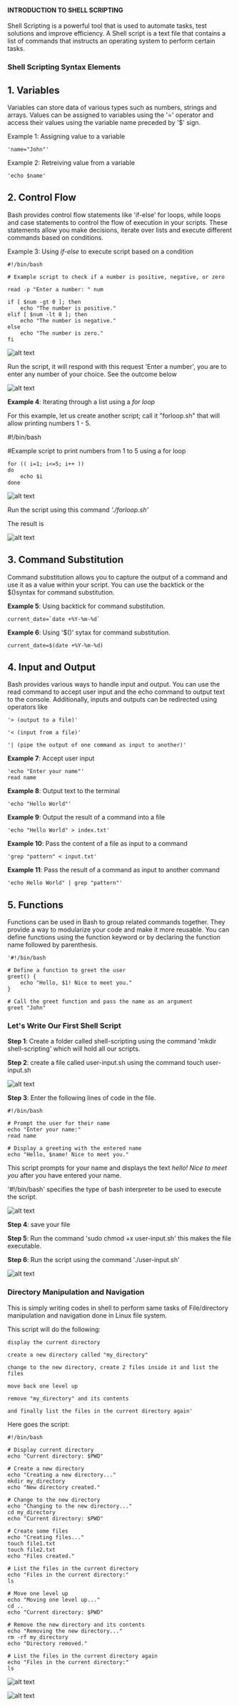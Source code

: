 #### INTRODUCTION TO SHELL SCRIPTING
Shell Scripting is a powerful tool that is used to automate tasks, test solutions and improve efficiency. A Shell script is a text file that contains a list of commands that instructs an operating system to perform certain tasks.

### Shell Scripting Syntax Elements

## 1. Variables
Variables can store data of various types such as numbers, strings and arrays. Values can be assigned to variables using the '=' operator and access their values using the variable name preceded by '$' sign.

Example 1: Assigning value to a variable

    'name="John"'

Example 2: Retreiving value from a variable

    'echo $name'

## 2. Control Flow

Bash provides control flow statements like 'if-else' for loops, while loops and case statements to control the flow of execution in your scripts. These statements allow you make decisions, iterate over lists and execute different commands based on conditions.

Example 3: Using *if-else* to execute script based on a condition

    #!/bin/bash

    # Example script to check if a number is positive, negative, or zero

    read -p "Enter a number: " num

    if [ $num -gt 0 ]; then
        echo "The number is positive."
    elif [ $num -lt 0 ]; then
        echo "The number is negative."
    else
        echo "The number is zero."
    fi

![alt text](<Images/vi myscript.png>)

Run the script, it will respond with this request 'Enter a number', you are to enter any number of your choice. See the outcome below

![alt text](<Images/output for myscript.png>)


**Example 4**: Iterating through a list using a *for loop*

For this example, let us create another script; call it "forloop.sh" that will allow printing numbers 1 - 5.


#!/bin/bash

#Example script to print numbers from 1 to 5 using a for loop

    for (( i=1; i<=5; i++ ))
    do
        echo $i
    done

![alt text](<Images/vi forloop.png>)

Run the script using this command *'./forloop.sh'*

The result is

![alt text](<Images/result forloop.png>)


## 3. Command Substitution
Command substitution allows you to capture the output of a command and use it as a value within your script. You can use the backtick or the $()syntax for command substitution.

**Example 5**: Using backtick for command substitution.

    current_date=`date +%Y-%m-%d`

**Example 6**: Using '$()' sytax for command substitution.

    current_date=$(date +%Y-%m-%d)


## 4. Input and Output
Bash provides various ways to handle input and output. You can use the read command to accept user input and the echo command to output text to the console. Additionally, inputs and outputs can be redirected using operators like 

    '> (output to a file)'

    '< (input from a file)'

    '| (pipe the output of one command as input to another)'

**Example 7**: Accept user input

    'echo "Enter your name"'
    read name

**Example 8**: Output text to the terminal

    'echo "Hello World"'

**Example 9**: Output the result of a command into a file

    'echo "Hello World" > index.txt'

**Example 10**: Pass the content of a file as input to a command

    'grep "pattern" < input.txt'

**Example 11**: Pass the result of a command as input to another command

    'echo Hello World" | grep "pattern"'


## 5. Functions
Functions can be used in Bash to group related commands together. They provide a way to modularize your code and make it more reusable. You can define functions using the function keyword or by declaring the function name followed by parenthesis.

    '#!/bin/bash

    # Define a function to greet the user
    greet() {
        echo "Hello, $1! Nice to meet you."
    }

    # Call the greet function and pass the name as an argument
    greet "John"



### Let's Write Our First Shell Script

**Step 1**: Create a folder called shell-scripting using the command 'mkdir shell-scripting' which will hold all our scripts.

**Step 2**: create a file called user-input.sh using the command touch user-input.sh

![alt text](<Images/shellscripting folder.png>)

**Step 3**: Enter the following lines of code in the file.
    
    #!/bin/bash

    # Prompt the user for their name
    echo "Enter your name:"
    read name

    # Display a greeting with the entered name
    echo "Hello, $name! Nice to meet you."

This script prompts for your name and displays the text *hello! Nice to meet you* after you have entered your name.

'#!/bin/bash' specifies the type of bash interpreter to be used to execute the script.

![alt text](<Images/user-input script.png>)

**Step 4**: save your file

**Step 5**: Run the command 'sudo chmod +x user-input.sh' this makes the file executable.

**Step 6**: Run the script using the command './user-input.sh'

![alt text](<Images/user-input result1.png>)



### Directory Manipulation and Navigation

This is simply writing codes in shell to perform same tasks of File/directory manipulation and navigation done in Linux file system.

This script will do the following:

    display the current directory

    create a new directory called "my_directory"

    change to the new directory, create 2 files inside it and list the files

    move back one level up

    remove "my_directory" and its contents

    and finally list the files in the current directory again'

Here goes the script:

    #!/bin/bash

    # Display current directory
    echo "Current directory: $PWD"

    # Create a new directory
    echo "Creating a new directory..."
    mkdir my_directory
    echo "New directory created."

    # Change to the new directory
    echo "Changing to the new directory..."
    cd my_directory
    echo "Current directory: $PWD"

    # Create some files
    echo "Creating files..."
    touch file1.txt
    touch file2.txt
    echo "Files created."

    # List the files in the current directory
    echo "Files in the current directory:"
    ls

    # Move one level up
    echo "Moving one level up..."
    cd ..
    echo "Current directory: $PWD"

    # Remove the new directory and its contents
    echo "Removing the new directory..."
    rm -rf my_directory
    echo "Directory removed."

    # List the files in the current directory again
    echo "Files in the current directory:"
    ls

![alt text](<Images/nav-linux-filesystem script.png>)

![alt text](<Images/nav-linux-filesystem result1.png>)


